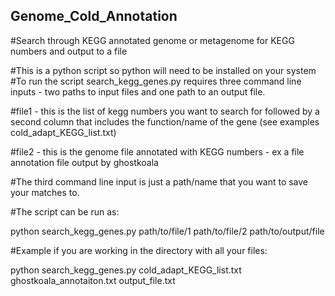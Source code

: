 ## Genome_Cold_Annotation
#Search through KEGG annotated genome or metagenome for KEGG numbers and output to a file

#This is a python script so python will need to be installed on your system
#To run the script search_kegg_genes.py requires three command line inputs - two paths to input files and one path to an output file. 

#file1 - this is the list of kegg numbers you want to search for followed by a second column that includes the function/name of the gene (see examples cold_adapt_KEGG_list.txt)

#file2 - this is the genome file annotated with KEGG numbers - ex a file annotation file output by ghostkoala

#The third command line input is just a path/name that you want to save your matches to. 

#The script can be run as: 

python search_kegg_genes.py path/to/file/1 path/to/file/2 path/to/output/file 

#Example if you are working in the directory with all your files:

python search_kegg_genes.py cold_adapt_KEGG_list.txt ghostkoala_annotaiton.txt output_file.txt
